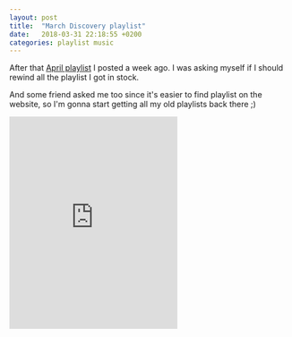 ```yaml
---
layout: post
title:  "March Discovery playlist"
date:   2018-03-31 22:18:55 +0200
categories: playlist music
---
```


After that [April playlist](/notes/04-2018-april-discovery-playlist) I posted a week ago.
I was asking myself if I should rewind all the playlist I got in stock.

And some friend asked me too since it's easier to find playlist on the website, so I'm gonna start getting all my old playlists back there ;)

<iframe src="https://open.spotify.com/embed/user/11130977231/playlist/4BcN9SJZsrEkGBsUDMmeqG" width="300" height="380" frameborder="0" allowtransparency="true" allow="encrypted-media"></iframe>